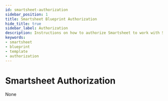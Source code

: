 ```yaml
---
id: smartsheet-authorization
sidebar_position: 1
title: Smartsheet Blueprint Authorization
hide_title: true
sidebar_label: Authorization
description: Instructions on how to authorize Smartsheet to work with Shipyard's low-code Smartsheet templates.
keywords:
- smartsheet
- blueprint
- template
- authorization
---
```


# Smartsheet Authorization
None
